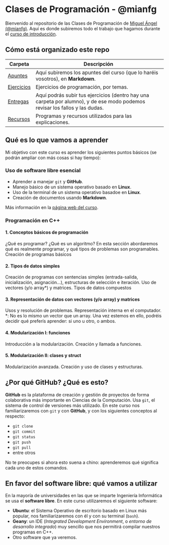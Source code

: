 # Clases de Programación - @mianfg

Bienvenido al repositorio de las Clases de Programación de [Miguel Ángel (@mianfg)](https://mianfg.bloomgogo.com). Aquí es donde subiremos todo el trabajo que hagamos durante el [curso de introducción]().

## Cómo está organizado este repo

| Carpeta | Descripción |
| --- | --- |
| [Apuntes](./Apuntes) | Aquí subiremos los apuntes del curso (que lo haréis vosotros), en **Markdown**.
| [Ejercicios](./Ejercicios) | Ejercicios de programación, por temas. |
| [Entregas](./Entregas) | Aquí podrás subir tus ejercicios (dentro hay una carpeta por alumno), y de ese modo podemos revisar los fallos y las dudas. |
| [Recursos](./Recursos) | Programas y recursos utilizados para las explicaciones. |

## Qué es lo que vamos a aprender

Mi objetivo con este curso es aprender los siguientes puntos básicos (se podrán ampliar con más cosas si hay tiempo):

### Uso de software libre esencial

* Aprender a manejar `git` y **GitHub**.
* Manejo básico de un sistema operativo basado en **Linux**.
* Uso de la terminal de un sistema operativo basadoe en **Linux**.
* Creación de documentos usando **Markdown**.

Más información en la [página web del curso]().

### Programación en C++

#### 1. Conceptos básicos de programación

¿Qué es programar? ¿Qué es un algoritmo? En esta sección abordaremos qué es realmente programar, y qué tipos de problemas son programables.
Creación de programas básicos

#### 2. Tipos de datos simples

Creación de programas con sentencias simples (entrada-salida, inicialización, asignación…), estructuras de selección e iteración.
Uso de vectores (y/o array*) y matrices. Tipos de datos compuestos

#### 3. Representación de datos con vectores (y/o array) y matrices

Usos y resolución de problemas. Representación interna en el computador. *: No es lo mismo un vector que un array. Una vez estemos en ello, podréis decidir qué preferís aprender: si uno u otro, o ambos.

#### 4. Modularización I: funciones

Introducción a la modularización. Creación y llamada a funciones.

#### 5. Modularización II: clases y struct

Modularización avanzada. Creación y uso de clases y estructuras.


## ¿Por qué GitHub? ¿Qué es esto?

**GitHub** es la plataforma de creación y gestión de proyectos de forma colaborativa más importante en Ciencias de la Computación. Usa `git`, el sistema de control de versiones más utilizado. En este curso nos familiarizaremos con `git` y con **GitHub**, y con los siguientes conceptos al respecto:

* `git clone`
* `git commit`
* `git status`
* `git push`
* `git pull`
* entre otros

No te preocupes si ahora esto suena a chino: aprenderemos qué significa cada uno de estos comandos.

## En favor del software libre: qué vamos a utilizar

En la mayoría de universidades en las que se imparte Ingeniería Informática se usa el **software libre**. En este curso utilizaremos el siguiente software:

* **Ubuntu**: el Sistema Operativo de escritorio basado en Linux más popular, nos familiarizaremos con él y con su terminal (`bash`).
* **Geany**: un IDE (_Integrated Development Environment_, o _entorno de desarrollo integrado_) muy sencillo que nos permitirá compilar nuestros programas en C++.
* Otro software que ya veremos.
